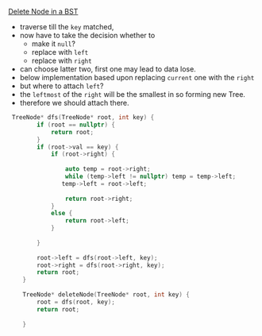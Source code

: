 [Delete Node in a BST](https://leetcode.com/problems/delete-node-in-a-bst/)


- traverse till the `key` matched, 
- now have to take the decision whether to 
  - make it `null`?
  - replace with `left`
  - replace with `right`
- can choose latter two, first one may lead to data lose.
- below implementation based upon replacing `current` one with the `right`
- but where to attach `left`?
- the `leftmost` of the `right` will be the smallest in so forming new Tree. 
- therefore we should attach there.

```cpp
 TreeNode* dfs(TreeNode* root, int key) {
        if (root == nullptr) {
            return root;
        }
        if (root->val == key) {
            if (root->right) {
                
                auto temp = root->right;
                while (temp->left != nullptr) temp = temp->left;
               temp->left = root->left;
                
                return root->right;
            }
            else {
                return root->left;
            }
            
        }
        
        root->left = dfs(root->left, key); 
        root->right = dfs(root->right, key); 
        return root;
    }
    
    TreeNode* deleteNode(TreeNode* root, int key) {
        root = dfs(root, key); 
        return root;
        
    }
```
